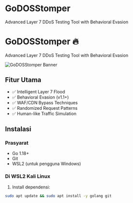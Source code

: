 # GoDOSStomper
Advanced Layer 7 DDoS Testing Tool with Behavioral Evasion

# GoDOSStomper 🔥

Advanced Layer 7 DDoS Testing Tool with Behavioral Evasion

![GoDOSStomper Banner](banner.png)

## Fitur Utama
- ✅ Intelligent Layer 7 Flood
- ✅ Behavioral Evasion (v1.1+)
- ✅ WAF/CDN Bypass Techniques
- ✅ Randomized Request Patterns
- ✅ Human-like Traffic Simulation

## Instalasi

### Prasyarat
- Go 1.18+
- Git
- WSL2 (untuk pengguna Windows)

### Di WSL2 Kali Linux

1. Install dependensi:
```bash
sudo apt update && sudo apt install -y golang git
